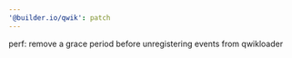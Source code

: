 ```yaml
---
'@builder.io/qwik': patch
---
```


perf: remove a grace period before unregistering events from qwikloader
